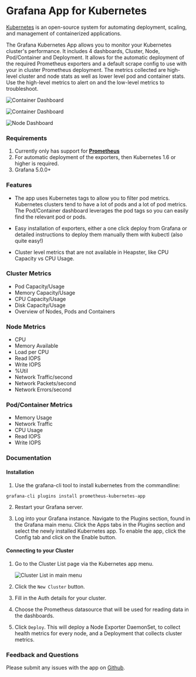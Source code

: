 # Grafana App for Kubernetes

[Kubernetes](http://kubernetes.io/) is an open-source system for automating deployment, scaling, and management of containerized applications.

The Grafana Kubernetes App allows you to monitor your Kubernetes cluster's performance. It includes 4 dashboards, Cluster, Node, Pod/Container and Deployment. It allows for the automatic deployment of the required Prometheus exporters and a default scrape config to use with your in cluster Prometheus deployment. The metrics collected are high-level cluster and node stats as well as lower level pod and container stats. Use the high-level metrics to alert on and the low-level metrics to troubleshoot.

![Container Dashboard](https://raw.githubusercontent.com/grafana/prometheus-kubernetes-app/master/src/img/cluster-dashboard-screenshot.png)

![Container Dashboard](https://raw.githubusercontent.com/grafana/prometheus-kubernetes-app/master/src/img/container-dashboard-screenshot.png)

![Node Dashboard](https://raw.githubusercontent.com/grafana/prometheus-kubernetes-app/master/src/img/node-dashboard-screenshot.png)

### Requirements

1. Currently only has support for [**Prometheus**](https://prometheus.io/docs/prometheus/latest/querying/basics/)
2. For automatic deployment of the exporters, then Kubernetes 1.6 or higher is required.
3. Grafana 5.0.0+

### Features

- The app uses Kubernetes tags to allow you to filter pod metrics. Kubernetes clusters tend to have a lot of pods and a lot of pod metrics. The Pod/Container dashboard leverages the pod tags so you can easily find the relevant pod or pods.

- Easy installation of exporters, either a one click deploy from Grafana or detailed instructions to deploy them manually them with kubectl (also quite easy!)

- Cluster level metrics that are not available in Heapster, like CPU Capacity vs CPU Usage.

### Cluster Metrics

- Pod Capacity/Usage
- Memory Capacity/Usage
- CPU Capacity/Usage
- Disk Capacity/Usage
- Overview of Nodes, Pods and Containers

### Node Metrics

- CPU
- Memory Available
- Load per CPU
- Read IOPS
- Write IOPS
- %Util
- Network Traffic/second
- Network Packets/second
- Network Errors/second

### Pod/Container Metrics

- Memory Usage
- Network Traffic
- CPU Usage
- Read IOPS
- Write IOPS

### Documentation

#### Installation

1. Use the grafana-cli tool to install kubernetes from the commandline:

```
grafana-cli plugins install prometheus-kubernetes-app
```

2. Restart your Grafana server.

3. Log into your Grafana instance. Navigate to the Plugins section, found in the Grafana main menu. Click the Apps tabs in the Plugins section and select the newly installed Kubernetes app. To enable the app, click the Config tab and click on the Enable button.

#### Connecting to your Cluster

1. Go to the Cluster List page via the Kubernetes app menu.

   ![Cluster List in main menu](https://raw.githubusercontent.com/grafana/prometheus-kubernetes-app/master/src/img/app-menu-screenshot.png)

2. Click the `New Cluster` button.

3. Fill in the Auth details for your cluster.

4. Choose the Prometheus datasource that will be used for reading data in the dashboards.

6. Click `Deploy`. This will deploy a Node Exporter DaemonSet, to collect health metrics for every node, and a Deployment that collects cluster metrics.

### Feedback and Questions

Please submit any issues with the app on [Github](https://github.com/grafana/prometheus-kubernetes-app/issues).
